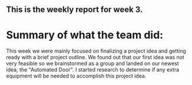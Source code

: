 ## This is the weekly report for week 3.

# Summary of what the team did: 
This week we were mainly focused on finalizing a project idea and getting ready with a brief project outline.
We found out that our first idea was not very feasible so we brainstormed as a group and landed on our newest idea, the "Automated Door".
I started research to determine if any extra equipment will be needed to accomplish this project idea.

